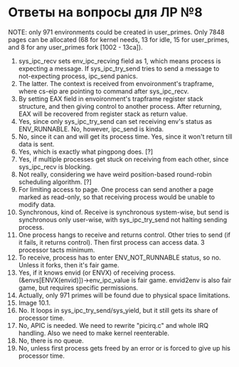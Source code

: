 # Ответы на вопросы для ЛР №8

NOTE: only 971 environments could be created in user_primes. Only 7848 pages can be allocated (68 for kernel needs, 13 for idle, 15 for user_primes, and 8 for any user_primes fork [1002 - 13ca]).

1.  sys_ipc_recv sets env_ipc_recving field as 1, which means process is expecting a message. If sys_ipc_try_send tries to send a message to not-expecting process, ipc_send panics.
2.  The latter. The context is received from envoironment's trapframe, where cs-eip are pointing to command after sys_ipc_recv.
3.	By setting EAX field in envoironment's trapframe register stack structure, and then giving control to another process. After returning, EAX will be recovered from register stack as return value.
4.	Yes, since only sys_ipc_try_send can set receiving env's status as ENV_RUNNABLE. No, however, ipc_send is kinda.
5.	No, since it can and will get its process time. Yes, since it won't return till data is sent.
6.	Yes, which is exactly what pingpong does. [?]
7.	Yes, if multiple processes get stuck on receiving from each other, since sys_ipc_recv is blocking.
8.	Not really, considering we have weird position-based round-robin scheduling algorithm. [?]
9.	For limiting access to page. One process can send another a page marked as read-only, so that receiving process would be unable to modify data.
10.	Synchronous, kind of. Receive is synchronous system-wise, but send is synchronous only user-wise, with sys_ipc_try_send not halting sending process.
11.	One process hangs to receive and returns control. Other tries to send (if it fails, it returns control). Then first process can access data. 3 processor tacts minimum.
12.	To receive, process has to enter ENV_NOT_RUNNABLE status, so no. Unless it forks, then it's fair game.
13.	Yes, if it knows envid (or ENVX) of receiving process. (&envs[ENVX(envid)])->env_ipc_value is fair game. envid2env is also fair game, but requires specific permissions.
14.	Actually, only 971 primes will be found due to physical space limitations.
15.	Image 10.1.
16.	No. It loops in sys_ipc_try_send/sys_yield, but it still gets its share of processor time.
17.	No, APIC is needed. We need to rewrite "picirq.c" and whole IRQ handling. Also we need to make kernel reenterable.
18.	No, there is no queue.
19.	No, unless first process gets freed by an error or is forced to give up his processor time.
